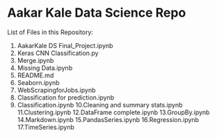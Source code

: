 # Aakar Kale Data Science Repo


List of Files in this Repository:

1. AakarKale DS Final_Project.ipynb	
2. Keras CNN Classification.py
3. Merge.ipynb
4. Missing Data.ipynb
5. README.md
6. Seaborn.ipynb
7. WebScrapingforJobs.ipynb
8. Classification for prediction.ipynb
9. Classification.ipynb
10.Cleaning and summary stats.ipynb	
11.Clustering.ipynb	
12.DataFrame complete.ipynb
13.GroupBy.ipynb
14.Markdown.ipynb
15.PandasSeries.ipynb
16.Regression.ipynb
17.TimeSeries.ipynb
